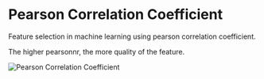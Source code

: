 # Pearson Correlation Coefficient
Feature selection in machine learning using pearson correlation coefficient.

The higher pearsonnr, the more quality of the feature.

![Pearson Correlation Coefficient](https://raw.githubusercontent.com/mertaksoy/pearson/master/pearson.png "Pearson Correlation Coefficient")
